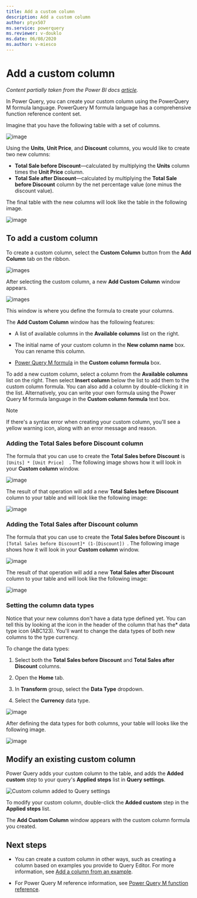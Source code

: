 ```yaml
---
title: Add a custom column
description: Add a custom column
author: ptyx507
ms.service: powerquery
ms.reviewer: v-douklo
ms.date: 06/08/2020
ms.author: v-miesco
---
```


# Add a custom column

*Content partially taken from the Power BI docs [article](https://docs.microsoft.com/en-us/power-bi/create-reports/desktop-add-custom-column).*

In Power Query, you can create your custom column using the PowerQuery M formula language. PowerQuery M formula language has a comprehensive function reference content set.

Imagine that you have the following table with a set of columns. 

![image](images/me-add-custom-column-initial-table.png)

Using the **Units**, **Unit Price**, and **Discount** columns, you would like to create two new columns:

* **Total Sale before Discount**&mdash;calculated by multiplying the **Units** column times the **Unit Price** column.
* **Total Sale after Discount**&mdash;calculated by multiplying the **Total Sale before Discount** column by the net percentage value (one minus the discount value).

The final table with the new columns will look like the table in the following image.

![image](images/me-add-custom-column-final-table.png)

## To add a custom column

To create a custom column, select the **Custom Column** button from the **Add Column** tab on the ribbon.

![images](images/me-add-custom-column-icon.png)

After selecting the custom column, a new **Add Custom Column** window appears.

![images](images/me-add-custom-column-window.png)

This window is where you define the formula to create your columns.

The **Add Custom Column** window has the following features: 
- A list of available columns in the **Available columns** list on the right.

- The initial name of your custom column in the **New column name** box. You can rename this column.

- [Power Query M formula](https://docs.microsoft.com/powerquery-m/power-query-m-function-reference) in the **Custom column formula** box.  

To add a new custom column, select a column from the **Available columns** list on the right. Then select **Insert column** below the list to add them to the custom column formula. You can also add a column by double-clicking it in the list. Alternatively, you can write your own formula using the Power Query M formula language in the **Custom column formula** text box.

>[!Note]
>If there's a syntax error when creating your custom column, you'll see a yellow warning icon, along with an error message and reason. 

### Adding the Total Sales before Discount column

The formula that you can use to create the **Total Sales before Discount** is `[Units] * [Unit Price]  `. The following image shows how it will look in your **Custom column** window.

![image](images/me-add-custom-column-total-sale-before-discount.png)

The result of that operation will add a new **Total Sales before Discount** column to your table and will look like the following image:

![image](images/me-add-custom-column-total-sale-before-discount-column.png)

### Adding the Total Sales after Discount column

The formula that you can use to create the **Total Sales before Discount** is `[Total Sales before Discount]* (1-[Discount]) `. The following image shows how it will look in your **Custom column** window.

![image](images/me-add-custom-column-total-sale-after-discount.png)

The result of that operation will add a new **Total Sales after Discount** column to your table and will look like the following image:

![image](images/me-add-custom-column-total-sale-after-discount-column.png)

### Setting the column data types

Notice that your new columns don't have a data type defined yet. You can tell this by looking at the icon in the header of the column that has the* data type icon (ABC123). You'll want to change the data types of both new columns to the type currency. 

To change the data types:

1. Select both the **Total Sales before Discount** and **Total Sales after Discount** columns.

2. Open the **Home** tab.

3. In **Transform** group, select the **Data Type** dropdown.

4. Select the **Currency** data type.

![image](images/me-add-custom-column-data-types.png)

After defining the data types for both columns, your table will looks like the following image.

![image](images/me-add-custom-column-final-table.png)

## Modify an existing custom column

Power Query adds your custom column to the table, and adds the **Added custom** step to your query's **Applied steps** list in **Query settings**.

![Custom column added to Query settings](images/me-add-custom-column-reconfigure.png)

To modify your custom column, double-click the **Added custom** step in the **Applied steps** list. 

The **Add Custom Column** window appears with the custom column formula you created.
   
## Next steps

- You can create a custom column in other ways, such as creating a column based on examples you provide to Query Editor. For more information, see [Add a column from an example](column-from-example.md).

- For Power Query M reference information, see [Power Query M function reference](/powerquery-m/power-query-m-function-reference).